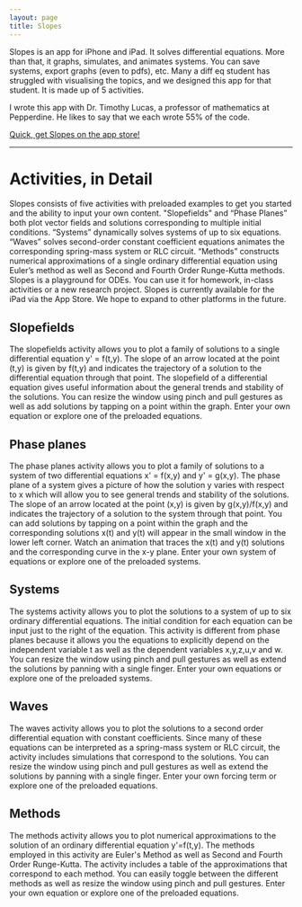 ```yaml
---
layout: page
title: Slopes
---
```


Slopes is an app for iPhone and iPad. It solves differential equations.  More than that, it graphs, simulates, and animates systems.  You can save systems, export graphs (even to pdfs), etc.  Many a diff eq student has struggled with visualising the topics, and we designed this app for that student. It is made up of 5 activities.  

<div class="message">
I wrote this app with Dr. Timothy Lucas, a professor of mathematics at Pepperdine. He likes to say that we each wrote 55% of the code.
</div>

[Quick, get Slopes on the app store!](https://itunes.apple.com/us/app/slopes-graphical-view-differential/id1136920301?mt=8) 

---

# Activities, in Detail

Slopes consists of five activities with preloaded examples to get you started and the ability to input your own content. "Slopefields" and “Phase Planes” both plot vector fields and solutions corresponding to multiple initial conditions. “Systems” dynamically solves systems of up to six equations. “Waves” solves second-order constant coefficient equations animates the corresponding spring-mass system or RLC circuit. “Methods” constructs numerical approximations of a single ordinary differential equation using Euler’s method as well as Second and Fourth Order Runge-Kutta methods.  Slopes is a playground for ODEs.  You can use it for homework, in-class activities or a new research project.  Slopes is currently available for the iPad via the App Store.  We hope to expand to other platforms in the future.  


## Slopefields ##

The slopefields activity allows you to plot a family of solutions to a single differential equation y' = f(t,y).  The slope of an arrow located at the point (t,y) is given by f(t,y) and indicates the trajectory of a solution to the differential equation through that point.  The slopefield of a differential equation gives useful information about the general trends and stability of the solutions.  You can resize the window using pinch and pull gestures as well as add solutions by tapping on a point within the graph.  Enter your own equation or explore one of the preloaded equations.

## Phase planes ##

The phase planes activity allows you to plot a family of solutions to a system of two differential equations  x' = f(x,y) and y' = g(x,y).   The phase plane of a system gives a picture of how the solution y varies with respect to x which will allow you to see general trends and stability of the solutions. The slope of an arrow located at the point (x,y) is given by g(x,y)/f(x,y) and indicates the trajectory of a solution to the system through that point.  You can add solutions by tapping on a point within the graph   and the corresponding solutions x(t) and y(t) will appear in the small window in the lower left corner.  Watch an animation that traces the x(t) and y(t) solutions and the corresponding curve in the x-y plane. Enter your own system of equations or explore one of the preloaded systems.

## Systems ##

The systems activity allows you to plot the solutions to a system of up to six ordinary differential equations.  The initial condition for each equation can be input just to the right of the equation.  This activity is different from phase planes because it allows you the equations to explicitly depend on the independent variable t as well as the dependent variables x,y,z,u,v and w. You can resize the window using pinch and pull gestures as well as extend the solutions by panning with a single finger.  Enter your own equations or explore one of the preloaded systems.

## Waves ##

The waves activity allows you to plot the solutions to a second order differential equation with constant coefficients.  Since many of these equations can be interpreted as a spring-mass system or RLC circuit, the activity includes simulations that correspond to the solutions.
You can resize the window using pinch and pull gestures as well as extend the solutions by panning with a single finger.  Enter your own forcing term or explore one of the preloaded equations.

## Methods ##

The methods activity allows you to plot numerical approximations to the solution of an ordinary differential equation y'=f(t,y).  The methods employed in this activity are Euler's Method as well as Second and Fourth Order Runge-Kutta.  The activity includes a table of the approximations that correspond to each method.  You can easily toggle between the different methods as well as resize the window using pinch and pull gestures.  Enter your own equation or explore one of the preloaded equations.



